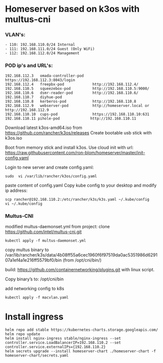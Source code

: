 # Homeserver based on k3os with multus-cni

### VLAN's:
```
- 110: 192.168.110.0/24 Internal
- 111: 192.168.111.0/24 Guest (Only WiFi)
- 112: 192.168.112.0/24 Management
```

### POD ip's and URL's:
```
192.168.112.3   omada-controller-pod    https://192.168.112.3:8043/login
192.168.112.4   freepbx-pod             http://192.168.112.4/
192.168.110.5   squeezebox-pod          http://192.168.110.5:9000/
192.168.110.6   dsmr-reader-pod         http://192.168.110.6/
192.168.110.7   diyhue-pod              
192.168.110.8   kerberos-pod            http://192.168.110.8
192.168.112.9   webserver-pod           http://homeserver.local or http://192.168.112.9
192.168.110.10  cups-pod                https://192.168.110.10:631
192.168.110.11 pihole-pod              http://192.168.110.11
```

Download latest k3os-amd64.iso from https://github.com/rancher/k3os/releases
Create bootable usb stick with k3os.iso

Boot from memory stick and install k3os.
Use cloud init with url: https://raw.githubusercontent.com/ron-blom/homeserver/master/init-config.yaml

Login to new server and create config.yaml:
```
sudo  vi /var/lib/rancher/k3os/config.yaml
```
paste content of config.yaml
Copy kube config to your desktop and modify ip address:
```
scp rancher@192.168.110.2:/etc/rancher/k3s/k3s.yaml ~/.kube/config
vi ~/.kube/config
```

### Multus-CNI
modified multus-daemonset.yml from project: clone https://github.com/intel/multus-cni.git

`kubectl apply -f multus-daemonset.yml`

copy multus binary to /var/lib/rancher/k3s/data/4b08ff55a6cec1960f6f97519da0ac5351986d629107a1ef4a1e216ff5579bf0/bin (from /opt/cni/bin/)

build: https://github.com/containernetworking/plugins.git
with linux script.

Copy binary’s to: /opt/cni/bin

add networking config to k8s
```
kubectl apply -f macvlan.yaml
```

# Install ingress
```
helm repo add stable https://kubernetes-charts.storage.googleapis.com/
helm repo update
helm install nginx-ingress stable/nginx-ingress --set controller.service.LoadBalancerIP=192.168.110.2 --set controller.service.externalIPs={192.168.110.2}
helm secrets upgrade --install homeserver-chart ./homeserver-chart -f homeserver-chart/secrets.yaml
```
